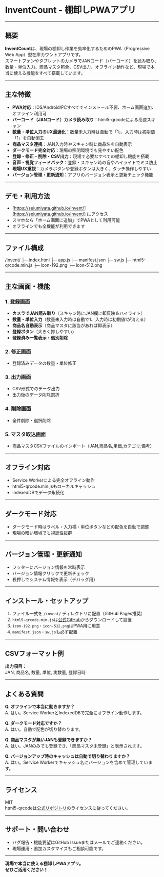 # InventCount - 棚卸しPWAアプリ

---

## 概要

**InventCount**は、現場の棚卸し作業を効率化するためのPWA（Progressive Web App）型在庫カウントアプリです。  
スマートフォンやタブレットのカメラでJANコード（バーコード）を読み取り、数量・単位入力、商品マスタ照合、CSV出力、オフライン動作など、現場で本当に使える機能をすべて搭載しています。

---

## 主な特徴

- **PWA対応**：iOS/Android/PCすべてでインストール不要、ホーム画面追加、オフライン利用可
- **バーコード（JANコード）カメラ読み取り**：html5-qrcodeによる高速スキャン
- **数量・単位入力のUX最適化**：数量未入力時は自動で「1」、入力時は初期値「1」を自動消去
- **商品マスタ連携**：JAN入力時やスキャン時に商品名を自動表示
- **ダークモード完全対応**：現場の照明環境でも見やすい配色
- **登録・修正・削除・CSV出力**：現場で必要なすべての棚卸し機能を搭載
- **音声・視覚フィードバック**：登録・スキャン時の音やハイライトでミス防止
- **現場UX重視**：カメラボタンや登録ボタンは大きく、タッチ操作しやすい
- **バージョン管理・更新通知**：アプリのバージョン表示と更新チェック機能

---

## デモ・利用方法

- [https://seiumiyata.github.io/invent/](https://seiumiyata.github.io/invent/) にアクセス
- スマホなら「ホーム画面に追加」でPWAとして利用可能
- オフラインでも全機能が利用できます

---

## ファイル構成

/invent/
├─ index.html
├─ app.js
├─ manifest.json
├─ sw.js
├─ html5-qrcode.min.js
├─ icon-192.png
├─ icon-512.png


---

## 主な画面・機能

### 1. 登録画面
- **カメラでJAN読み取り**（スキャン時にJAN欄に即反映＆ハイライト）
- **数量・単位入力**（数量未入力時は自動で1、入力時は初期値1が消える）
- **商品名自動表示**（商品マスタに該当があれば即表示）
- **登録ボタン**（大きく押しやすい）
- **登録済み一覧表示・個別削除**

### 2. 修正画面
- 登録済みデータの数量・単位修正

### 3. 出力画面
- CSV形式でのデータ出力
- 出力後のデータ削除選択

### 4. 削除画面
- 全件削除・選択削除

### 5. マスタ取込画面
- 商品マスタCSVファイルのインポート（JAN,商品名,単価,カテゴリ,備考）

---

## オフライン対応

- Service Workerによる完全オフライン動作
- html5-qrcode.min.jsもローカルキャッシュ
- IndexedDBでデータ永続化

---

## ダークモード対応

- ダークモード時はラベル・入力欄・単位ボタンなどの配色を自動で調整
- 現場の暗い環境でも視認性抜群

---

## バージョン管理・更新通知

- フッターにバージョン情報を常時表示
- バージョン情報クリックで更新チェック
- 長押しでシステム情報を表示（デバッグ用）

---

## インストール・セットアップ

1. ファイル一式を `/invent/` ディレクトリに配置（GitHub Pages推奨）
2. `html5-qrcode.min.js`は[公式GitHub](https://github.com/mebjas/html5-qrcode/releases)からダウンロードして設置
3. `icon-192.png`・`icon-512.png`はPWA用に用意
4. `manifest.json`・`sw.js`も必ず配置

---

## CSVフォーマット例

**出力項目：**  
JAN, 商品名, 数量, 単位, 実数量, 登録日時

---

## よくある質問

**Q. オフラインで本当に動きますか？**  
A. はい。Service WorkerとIndexedDBで完全にオフライン動作します。

**Q. ダークモード対応ですか？**  
A. はい。自動で配色が切り替わります。

**Q. 商品マスタが無いJANも登録できますか？**  
A. はい。JANのみでも登録でき、「商品マスタ未登録」と表示されます。

**Q. バージョンアップ時のキャッシュは自動で切り替わりますか？**  
A. はい。Service Workerでキャッシュ名にバージョンを含めて管理しています。

---

## ライセンス

MIT  
html5-qrcodeは[公式リポジトリ](https://github.com/mebjas/html5-qrcode)のライセンスに従ってください。

---

## サポート・問い合わせ

- バグ報告・機能要望はGitHub Issueまたはメールでご連絡ください。
- 現場運用・追加カスタマイズもご相談可能です。

---

**現場で本当に使える棚卸しPWAアプリ。  
ぜひご活用ください！**
